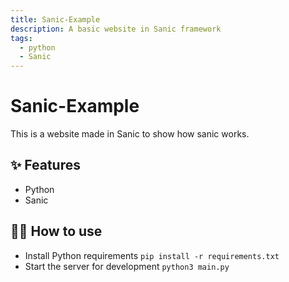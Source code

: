 ```yaml
---
title: Sanic-Example
description: A basic website in Sanic framework
tags:
  - python
  - Sanic
---
```


# Sanic-Example

This is a website made in Sanic to show how sanic works.

## ✨ Features

- Python
- Sanic

## 💁‍♀️ How to use

- Install Python requirements `pip install -r requirements.txt`
- Start the server for development `python3 main.py`
